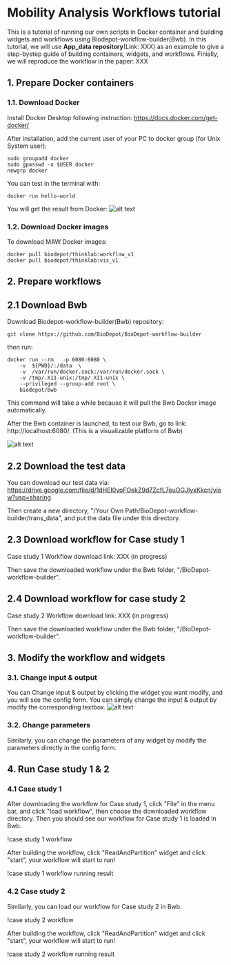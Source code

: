 # Mobility Analysis Workflows tutorial
This is a tutorial of running our own scripts in Docker container and building widgets and workflows using Biodepot-workflow-builder(Bwb). In this tutorial, we will use **App_data repository**(Link: XXX) as an example to give a step-bystep guide of building containers, widgets, and workflows. Finially, we will reproduce the workflow in the paper: XXX


## 1. Prepare Docker containers
### 1.1. Download Docker
Install Docker Desktop following instruction: https://docs.docker.com/get-docker/ 

After installation, add the current user of your PC to docker group (for Unix System user):
```
sudo groupadd docker
sudo gpasswd -a $USER docker
newgrp docker
```
You can test in the terminal with:

```
docker run hello-world
```
You will get the result from Docker:
![alt text](https://github.com/Ien001/Running-script-in-Docker-tutorial/blob/master/figures/Docker%20group%20result.png)
### 1.2. Download Docker images 
To download MAW Docker images:
```
docker pull biodepot/thinklab:workflow_v1
docker pull biodepot/thinklab:vis_v1
```
## 2. Prepare workflows
## 2.1 Download Bwb
Download Biodepot-workflow-builder(Bwb) repository:
```
git clone https://github.com/BioDepot/BioDepot-workflow-builder
```
then run:
```
docker run --rm   -p 6080:6080 \
    -v  ${PWD}/:/data  \
    -v  /var/run/docker.sock:/var/run/docker.sock \
    -v /tmp/.X11-unix:/tmp/.X11-unix \
    --privileged --group-add root \
    biodepot/bwb
```
This command will take a while because it will pull the Bwb Docker image automatically.

After the Bwb container is launched, to test our Bwb, go to link: http://localhost:6080/. (This is a visualizable platform of Bwb)

![alt text](https://github.com/Ien001/Running-script-in-Docker-tutorial/blob/master/figures/Bwb.png)


## 2.2 Download the test data 
You can download our test data via: https://drive.google.com/file/d/1dHEI0voFOekZ9d7ZcfL7euOGJIyxKkcn/view?usp=sharing

Then create a new directory, "/Your Own Path/BioDepot-workflow-builder/trans_data", and put the data file under this directory. 

## 2.3 Download workflow for Case study 1
Case study 1 Workflow download link: XXX (in progress)

Then save the downloaded workflow under the Bwb folder, "/BioDepot-workflow-builder".

## 2.4 Download workflow for case study 2
Case study 2 Workflow download link: XXX (in progress)

Then save the downloaded workflow under the Bwb folder, "/BioDepot-workflow-builder".


## 3. Modify the workflow and widgets
### 3.1. Change input & output 
You can Change input & output by clicking the widget you want modify, and you will see the config form. You can simply change the input & output by modify the corresponding textbox.
![alt text](https://github.com/Ien001/Running-script-in-Docker-tutorial/blob/master/figures/change%20param.png)
### 3.2. Change parameters
Similarly, you can change the parameters of any widget by modify the parameters directly in the config form.


## 4. Run Case study 1 & 2
### 4.1 Case study 1
After downloading the workflow for Case study 1, cilck "File" in the menu bar, and click "load workflow", then choose the downloaded workflow directory.
Then you should see our workflow for Case study 1 is loaded in Bwb.

!case study 1 workflow

After building the workflow, click "ReadAndPartition" widget and click "start", your workflow will start to run!

!case study 1 workflow running result

### 4.2 Case study 2
Similarly, you can load our workflow for Case study 2 in Bwb. 

!case study 2 workflow

After building the workflow, click "ReadAndPartition" widget and click "start", your workflow will start to run!

!case study 2 workflow running result
